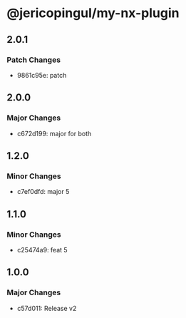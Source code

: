 # @jericopingul/my-nx-plugin

## 2.0.1

### Patch Changes

- 9861c95e: patch

## 2.0.0

### Major Changes

- c672d199: major for both

## 1.2.0

### Minor Changes

- c7ef0dfd: major 5

## 1.1.0

### Minor Changes

- c25474a9: feat 5

## 1.0.0

### Major Changes

- c57d011: Release v2
